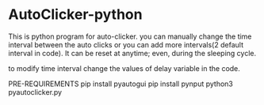 # AutoClicker-python
This is python program for auto-clicker.
you can manually change the time interval between the auto clicks or you can add more intervals(2 default interval in code).
It can be reset at anytime; even, during the sleeping cycle.

to modify time interval change the values of delay variable in the code.

PRE-REQUIREMENTS
pip install pyautogui
pip install pynput
python3 pyautoclicker.py
